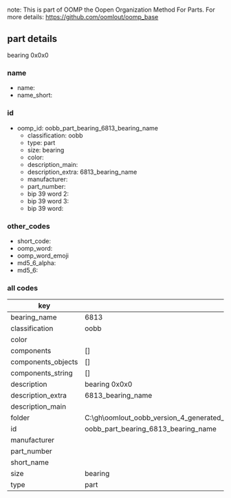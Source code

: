 #   

note: This is part of OOMP the Oopen Organization Method For Parts. For more details: https://github.com/oomlout/oomp_base

##  part details



bearing 0x0x0

### name
* name: 
* name_short: 
### id
* oomp_id: oobb_part_bearing_6813_bearing_name
  * classification: oobb
  * type: part
  * size: bearing
  * color: 
  * description_main: 
  * description_extra: 6813_bearing_name
  * manufacturer: 
  * part_number: 
  * bip 39 word 2: 
  * bip 39 word 3: 
  * bip 39 word: 

### other_codes
* short_code: 
* oomp_word: 
* oomp_word_emoji 
* md5_6_alpha: 
* md5_6: 









### all codes 
| key | value |  
| --- | --- |  
| bearing_name | 6813 |  
| classification | oobb |  
| color |  |  
| components | [] |  
| components_objects | [] |  
| components_string | [] |  
| description | bearing 0x0x0 |  
| description_extra | 6813_bearing_name |  
| description_main |  |  
| folder | C:\gh\oomlout_oobb_version_4_generated_parts\things\oobb_part_bearing_6813_bearing_name |  
| id | oobb_part_bearing_6813_bearing_name |  
| manufacturer |  |  
| part_number |  |  
| short_name |  |  
| size | bearing |  
| type | part |  
